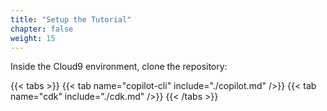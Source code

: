 ```yaml
---
title: "Setup the Tutorial"
chapter: false
weight: 15
---
```


Inside the Cloud9 environment, clone the repository:

{{< tabs >}}
{{< tab name="copilot-cli" include="./copilot.md" />}}
{{< tab name="cdk" include="./cdk.md" />}}
{{< /tabs >}}
